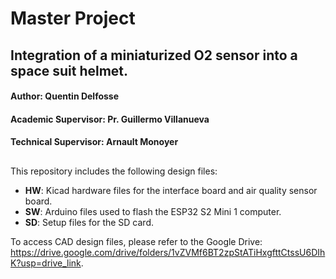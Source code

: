 # Master Project

## Integration of a miniaturized O2 sensor into a space suit helmet.


#### Author: Quentin Delfosse
#### Academic Supervisor: Pr. Guillermo Villanueva
#### Technical Supervisor: Arnault Monoyer

##

This repository includes the following design files:
- **HW**: Kicad hardware files for the interface board and air quality sensor board.
- **SW**: Arduino files used to flash the ESP32 S2 Mini 1 computer.
- **SD**: Setup files for the SD card.

To access CAD design files, please refer to the Google Drive: https://drive.google.com/drive/folders/1vZVMf6BT2zpStATiHxgfttCtssU6DIhK?usp=drive_link.



